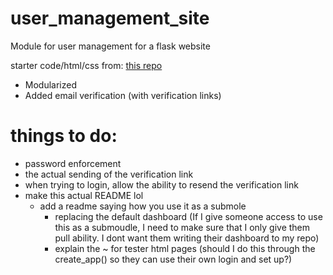 # user_management_site
Module for user management for a flask website

starter code/html/css from: [this repo](https://github.com/PrettyPrinted/youtube_video_code/tree/master/2017/03/03/Build%20a%20User%20Login%20System%20With%20Flask-Login%2C%20Flask-WTForms%2C%20Flask-Bootstrap%2C%20and%20Flask-SQLAlchemy/building_user_login_system/finish)
- Modularized
- Added email verification (with verification links)

# things to do:
- password enforcement
- the actual sending of the verification link
- when trying to login, allow the ability to resend the verification link
- make this actual README lol
    - add a readme saying how you use it as a submole
		- replacing the default dashboard (If I give someone access to use this as a submoudle, I need to make sure that I only give them pull ability. I dont want them writing their dashboard to my repo)
        - explain the ~ for tester html pages (should I do this through the create_app() so they can use their own login and set up?)